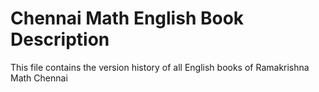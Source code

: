 # Chennai Math English Book Description

This file contains the version history of all English books of Ramakrishna Math Chennai

